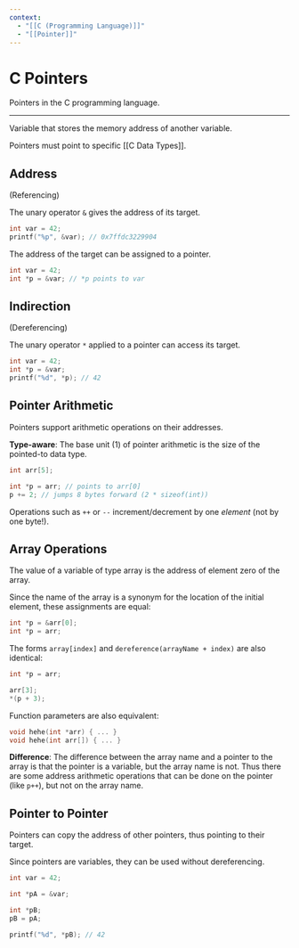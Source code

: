 ```yaml
---
context:
  - "[[C (Programming Language)]]"
  - "[[Pointer]]"
---
```


# C Pointers

Pointers in the C programming language.

---

Variable that stores the memory address of another variable.

Pointers must point to specific [[C Data Types]].

## Address

(Referencing)

The unary operator `&` gives the address of its target.

```c
int var = 42;
printf("%p", &var); // 0x7ffdc3229904
```

The address of the target can be assigned to a pointer.

```c
int var = 42;
int *p = &var; // *p points to var
```

## Indirection

(Dereferencing)

The unary operator `*` applied to a pointer can access its target.

```c
int var = 42;
int *p = &var;
printf("%d", *p); // 42
```

## Pointer Arithmetic

Pointers support arithmetic operations on their addresses.

**Type-aware**: The base unit (1) of pointer arithmetic is the size of the pointed-to data type.

```c
int arr[5];

int *p = arr; // points to arr[0]
p += 2; // jumps 8 bytes forward (2 * sizeof(int))
```

Operations such as `++` or `--` increment/decrement by one _element_ (not by one byte!).

## Array Operations

The value of a variable of type array is the address of element zero of the array.

Since the name of the array is a synonym for the location of the initial element, these assignments are equal:

```c
int *p = &arr[0];
int *p = arr;
```

The forms `array[index]` and `dereference(arrayName + index)` are also identical:

```c
int *p = arr;

arr[3];
*(p + 3);
```

Function parameters are also equivalent:

```c
void hehe(int *arr) { ... }
void hehe(int arr[]) { ... }
```

**Difference**: The difference between the array name and a pointer to the array is that the pointer is a variable, but the array name is not. Thus there are some address arithmetic operations that can be done on the pointer (like `p++`), but not on the array name.

## Pointer to Pointer

Pointers can copy the address of other pointers, thus pointing to their target.

Since pointers are variables, they can be used without dereferencing.

```c
int var = 42;

int *pA = &var;

int *pB;
pB = pA;

printf("%d", *pB); // 42
```
